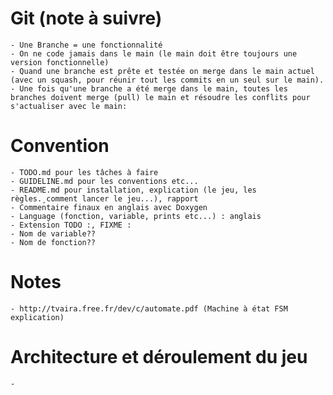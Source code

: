 # Git (note à suivre)
    - Une Branche = une fonctionnalité
    - On ne code jamais dans le main (le main doit être toujours une version fonctionnelle)
    - Quand une branche est prête et testée on merge dans le main actuel (avec un squash, pour réunir tout les commits en un seul sur le main).
    - Une fois qu'une branche a été merge dans le main, toutes les branches doivent merge (pull) le main et résoudre les conflits pour s'actualiser avec le main:



# Convention
    - TODO.md pour les tâches à faire
    - GUIDELINE.md pour les conventions etc...
    - README.md pour installation, explication (le jeu, les règles.¸comment lancer le jeu...), rapport
    - Commentaire finaux en anglais avec Doxygen
    - Language (fonction, variable, prints etc...) : anglais
    - Extension TODO :, FIXME :
    - Nom de variable??
    - Nom de fonction??

# Notes
    - http://tvaira.free.fr/dev/c/automate.pdf (Machine à état FSM explication)

# Architecture et déroulement du jeu
    - 